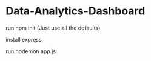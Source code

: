 # Data-Analytics-Dashboard

run npm init (Just use all the defaults)

install express

run nodemon app.js